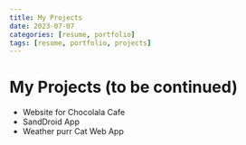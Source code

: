 ```yaml
---
title: My Projects
date: 2023-07-07
categories: [resume, portfolio]
tags: [resume, portfolio, projects]
---
```


# My Projects (to be continued)

- Website for Chocolala Cafe
- SandDroid App
- Weather purr Cat Web App
